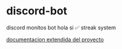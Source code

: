 # discord-bot
discord monitos bot
hola si
✅ streak system

[documentacion extendida del proyecto](https://docs.google.com/document/d/1XMyqO07F2jZIAkphEDON7bWG8WiqWerNq_BSjGDTo1U/edit?usp=sharing)
